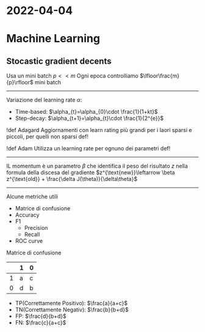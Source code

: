 # 2022-04-04
# Machine Learning
## Stocastic gradient decents
Usa un mini batch $p<<m$
Ogni epoca controlliamo $\lfloor\frac{m}{p}\rfloor$ mini batch

---

Variazione del learning rate $\alpha$:

- Time-based: $\alpha_{t}=\alpha_{0}\cdot \frac{1}{1+kt}$
- Step-decay: $\alpha_{t+1}=\alpha_{t}\cdot \frac{1}{2^{e}}$

!def Adagard
Aggiornamenti con learn rating più grandi per i laori sparsi e piccoli, per quelli non sparsi
def!

!def Adam
Utilizza un learning rate per ognuno dei parametri
def!

---

IL momentum è un parametro $\beta$ che identifica il peso del risultato $z$ nella formula della discesa del gradiente
$z^{\text{new}}\leftarrow \beta z^{\text{old}} + \frac{\delta J(\theta)}{\delta\theta}$

---

Alcune metriche utili

- Matrice di confusione
- Accuracy
- F1
  - Precision
  - Recall
- ROC curve

Matrice di confusione

|   | 1 | 0 |
| - | - | - |
| 1 | a | c |
| 0 | d | b |
- TP(Correttamente Positivo): $\frac{a}{a+c}$
- TN(Correttamente Negativ): $\frac{b}{b+d}$
- FP: $\frac{d}{b+d}$
- FN: $\frac{c}{a+c}$

